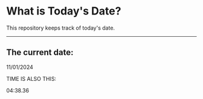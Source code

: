 # What is Today's Date?
This repository keeps track of today's date.
* * *
 
## The current date:  
 11/01/2024 
  
  
 TIME IS ALSO THIS: 
  
 04:38.36 
  
  
